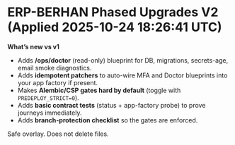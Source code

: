 # ERP-BERHAN Phased Upgrades **V2** (Applied 2025-10-24 18:26:41 UTC)

**What’s new vs v1**
- Adds **/ops/doctor** (read-only) blueprint for DB, migrations, secrets-age, email smoke diagnostics.
- Adds **idempotent patchers** to auto-wire MFA and Doctor blueprints into your app factory if present.
- Makes **Alembic/CSP gates hard by default** (toggle with `PREDEPLOY_STRICT=0`).
- Adds **basic contract tests** (status + app-factory probe) to prove journeys immediately.
- Adds **branch-protection checklist** so the gates are enforced.

Safe overlay. Does not delete files.
